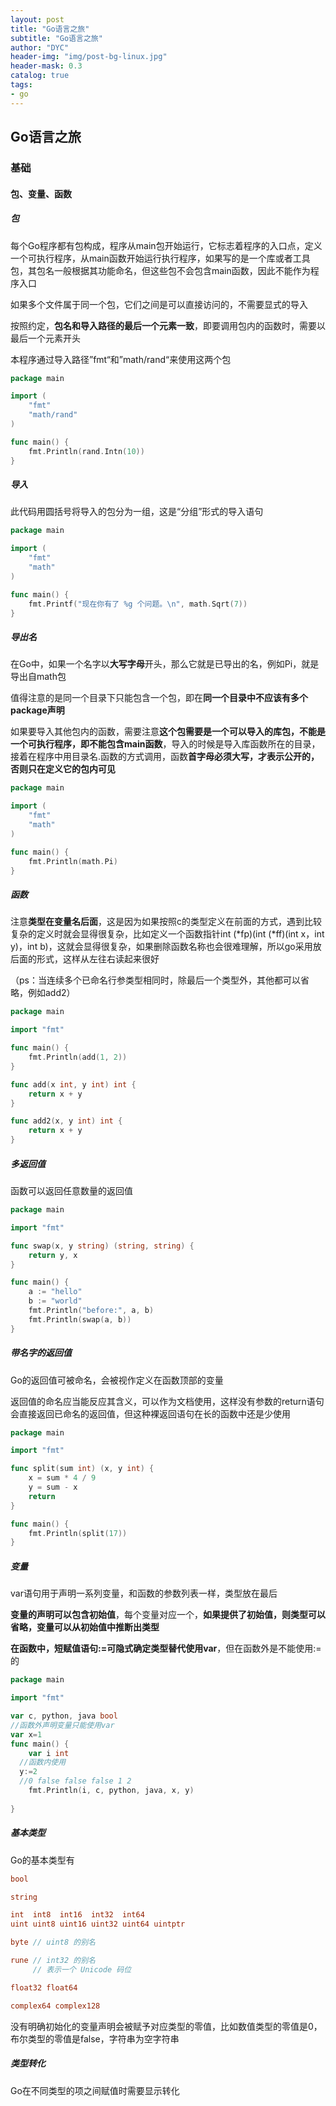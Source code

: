 ```yaml
---
layout: post
title: "Go语言之旅"
subtitle: "Go语言之旅"
author: "DYC"
header-img: "img/post-bg-linux.jpg"
header-mask: 0.3
catalog: true
tags:
- go
---
```


## Go语言之旅

### 基础

#### 包、变量、函数

##### 包

每个Go程序都有包构成，程序从main包开始运行，它标志着程序的入口点，定义一个可执行程序，从main函数开始运行执行程序，如果写的是一个库或者工具包，其包名一般根据其功能命名，但这些包不会包含main函数，因此不能作为程序入口

如果多个文件属于同一个包，它们之间是可以直接访问的，不需要显式的导入

按照约定，**包名和导入路径的最后一个元素一致**，即要调用包内的函数时，需要以最后一个元素开头

本程序通过导入路径”fmt“和”math/rand“来使用这两个包

```go
package main

import (
	"fmt"
	"math/rand"
)

func main() {
	fmt.Println(rand.Intn(10))
}

```

##### 导入

此代码用圆括号将导入的包分为一组，这是“分组”形式的导入语句

```go
package main

import (
	"fmt"
	"math"
)

func main() {
	fmt.Printf("现在你有了 %g 个问题。\n", math.Sqrt(7))
}

```

##### 导出名

在Go中，如果一个名字以**大写字母**开头，那么它就是已导出的名，例如Pi，就是导出自math包

值得注意的是同一个目录下只能包含一个包，即在**同一个目录中不应该有多个package声明**

如果要导入其他包内的函数，需要注意**这个包需要是一个可以导入的库包，不能是一个可执行程序，即不能包含main函数**，导入的时候是导入库函数所在的目录，接着在程序中用目录名.函数的方式调用，函数**首字母必须大写，才表示公开的，否则只在定义它的包内可见**

```go
package main

import (
	"fmt"
	"math"
)

func main() {
	fmt.Println(math.Pi)
}

```

##### 函数

注意**类型在变量名后面**，这是因为如果按照c的类型定义在前面的方式，遇到比较复杂的定义时就会显得很复杂，比如定义一个函数指针int (*fp)(int (*ff)(int x，int y)，int b)，这就会显得很复杂，如果删除函数名称也会很难理解，所以go采用放后面的形式，这样从左往右读起来很好

（ps：当连续多个已命名行参类型相同时，除最后一个类型外，其他都可以省略，例如add2）

```go
package main

import "fmt"

func main() {
	fmt.Println(add(1, 2))
}

func add(x int, y int) int {
	return x + y
}

func add2(x, y int) int {
	return x + y
}
```

##### 多返回值

函数可以返回任意数量的返回值

```go
package main

import "fmt"

func swap(x, y string) (string, string) {
	return y, x
}

func main() {
	a := "hello"
	b := "world"
	fmt.Println("before:", a, b)
	fmt.Println(swap(a, b))
}
```

##### 带名字的返回值

Go的返回值可被命名，会被视作定义在函数顶部的变量

返回值的命名应当能反应其含义，可以作为文档使用，这样没有参数的return语句会直接返回已命名的返回值，但这种裸返回语句在长的函数中还是少使用

```go
package main

import "fmt"

func split(sum int) (x, y int) {
	x = sum * 4 / 9
	y = sum - x
	return
}

func main() {
	fmt.Println(split(17))
}

```

##### 变量

var语句用于声明一系列变量，和函数的参数列表一样，类型放在最后

**变量的声明可以包含初始值**，每个变量对应一个，**如果提供了初始值，则类型可以省略，变量可以从初始值中推断出类型**

**在函数中，短赋值语句:=可隐式确定类型替代使用var**，但在函数外是不能使用:=的

```go
package main

import "fmt"

var c, python, java bool
//函数外声明变量只能使用var
var x=1
func main() {
	var i int
  //函数内使用
  y:=2
  //0 false false false 1 2
	fmt.Println(i, c, python, java, x, y)
  
}
```

##### 基本类型

Go的基本类型有

```go
bool

string

int  int8  int16  int32  int64
uint uint8 uint16 uint32 uint64 uintptr

byte // uint8 的别名

rune // int32 的别名
     // 表示一个 Unicode 码位

float32 float64

complex64 complex128
```

没有明确初始化的变量声明会被赋予对应类型的零值，比如数值类型的零值是0，布尔类型的零值是false，字符串为空字符串

##### 类型转化

Go在不同类型的项之间赋值时需要显示转化